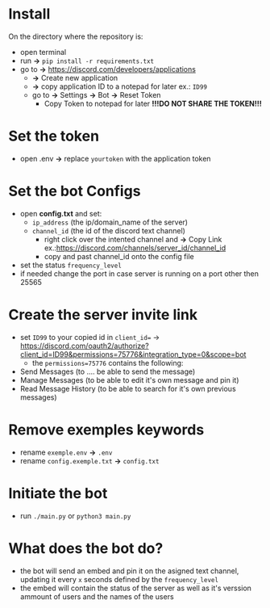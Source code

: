 # Install
On the directory where the repository is:
- open terminal 
- run **->** ``pip install -r requirements.txt``
- go to **->** https://discord.com/developers/applications 
  - **->** Create new application
  - **->** copy application ID to a notepad for later 
ex.: ``ID99``
  - go to **->** Settings **->** Bot **->** Reset Token
    - Copy Token to notepad for later **!!!DO NOT SHARE THE TOKEN!!!**

# Set the token
- open .env **->** replace ``yourtoken`` with the application token 

# Set the bot Configs
- open **config.txt** and set:
    - ``ip_address`` (the ip/domain_name of the server)
    - ``channel_id`` (the id of the discord text channel)
        - right click over the intented channel and **->** Copy Link ex.:https://discord.com/channels/server_id/channel_id
        - copy and past channel_id onto the config file
- set the status ``frequency_level``
- if needed change the port in case server is running on a port other then 25565

# Create the server invite link 
- set ``ID99`` to your copied id in ``client_id=`` -> https://discord.com/oauth2/authorize?client_id=ID99&permissions=75776&integration_type=0&scope=bot
    -   the ``permissions=75776`` contains the following:
- Send Messages (to .... be able to send the message)
- Manage Messages (to be able to edit it's own message and pin it)
- Read Message History (to be able to search for it's own previous messages)

# Remove exemples keywords
- rename ``exemple.env`` **->** ``.env``
- rename ``config.exemple.txt`` **->** ``config.txt`` 

# Initiate the bot
- run ``./main.py`` or ``python3 main.py``


# What does the bot do?
- the bot will send an embed and pin it on the asigned text channel, updating it every ``x`` seconds defined by the ``frequency_level``
- the embed will contain the status of the server as well as it's verssion ammount of users and the names of the users   

